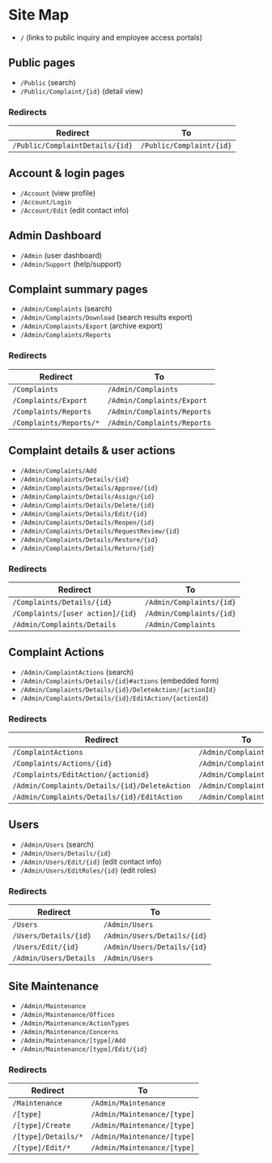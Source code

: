 # Site Map

* `/` (links to public inquiry and employee access portals)

## Public pages

* `/Public` (search)
* `/Public/Complaint/{id}` (detail view)

### Redirects

| Redirect                        | To                       |
|---------------------------------|--------------------------|
| `/Public/ComplaintDetails/{id}` | `/Public/Complaint/{id}` |

## Account & login pages

* `/Account` (view profile)
* `/Account/Login`
* `/Account/Edit` (edit contact info)

## Admin Dashboard

* `/Admin` (user dashboard)
* `/Admin/Support` (help/support)

## Complaint summary pages

* `/Admin/Complaints` (search)
* `/Admin/Complaints/Download` (search results export)
* `/Admin/Complaints/Export` (archive export)
* `/Admin/Complaints/Reports`

### Redirects

| Redirect                | To                          |
|-------------------------|-----------------------------|
| `/Complaints`           | `/Admin/Complaints`         |
| `/Complaints/Export`    | `/Admin/Complaints/Export`  |
| `/Complaints/Reports`   | `/Admin/Complaints/Reports` |
| `/Complaints/Reports/*` | `/Admin/Complaints/Reports` |

## Complaint details & user actions

* `/Admin/Complaints/Add`
* `/Admin/Complaints/Details/{id}`
* `/Admin/Complaints/Details/Approve/{id}`
* `/Admin/Complaints/Details/Assign/{id}`
* `/Admin/Complaints/Details/Delete/{id}`
* `/Admin/Complaints/Details/Edit/{id}`
* `/Admin/Complaints/Details/Reopen/{id}`
* `/Admin/Complaints/Details/RequestReview/{id}`
* `/Admin/Complaints/Details/Restore/{id}`
* `/Admin/Complaints/Details/Return/{id}`

### Redirects

| Redirect                         | To                       |
|----------------------------------|--------------------------|
| `/Complaints/Details/{id}`       | `/Admin/Complaints/{id}` |
| `/Complaints/[user action]/{id}` | `/Admin/Complaints/{id}` |
| `/Admin/Complaints/Details`      | `/Admin/Complaints`      |

## Complaint Actions

* `/Admin/ComplaintActions` (search)
* `/Admin/Complaints/Details/{id}#actions` (embedded form)
* `/Admin/Complaints/Details/{id}/DeleteAction/{actionId}`
* `/Admin/Complaints/Details/{id}/EditAction/{actionId}`

### Redirects

| Redirect                                      | To                        |
|-----------------------------------------------|---------------------------|
| `/ComplaintActions`                           | `/Admin/ComplaintActions` |
| `/Complaints/Actions/{id}`                    | `/Admin/ComplaintActions` |
| `/Complaints/EditAction/{actionid}`           | `/Admin/ComplaintActions` |
| `/Admin/Complaints/Details/{id}/DeleteAction` | `/Admin/Complaints/{id}`  |
| `/Admin/Complaints/Details/{id}/EditAction`   | `/Admin/Complaints/{id}`  |

## Users

* `/Admin/Users` (search)
* `/Admin/Users/Details/{id}`
* `/Admin/Users/Edit/{id}` (edit contact info)
* `/Admin/Users/EditRoles/{id}` (edit roles)

### Redirects

| Redirect               | To                          |
|------------------------|-----------------------------|
| `/Users`               | `/Admin/Users`              |
| `/Users/Details/{id}`  | `/Admin/Users/Details/{id}` |
| `/Users/Edit/{id}`     | `/Admin/Users/Details/{id}` |
| `/Admin/Users/Details` | `/Admin/Users`              |

## Site Maintenance

* `/Admin/Maintenance`
* `/Admin/Maintenance/Offices`
* `/Admin/Maintenance/ActionTypes`
* `/Admin/Maintenance/Concerns`
* `/Admin/Maintenance/[type]/Add`
* `/Admin/Maintenance/[type]/Edit/{id}`

### Redirects

| Redirect            | To                          |
|---------------------|-----------------------------|
| `/Maintenance`      | `/Admin/Maintenance`        |
| `/[type]`           | `/Admin/Maintenance/[type]` |
| `/[type]/Create`    | `/Admin/Maintenance/[type]` |
| `/[type]/Details/*` | `/Admin/Maintenance/[type]` |
| `/[type]/Edit/*`    | `/Admin/Maintenance/[type]` |
